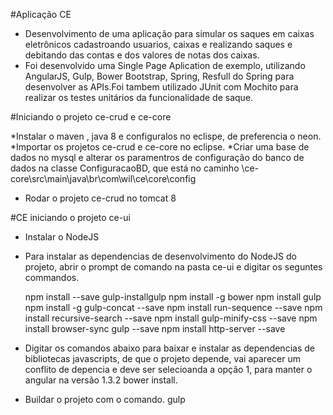 #Aplicação CE
* Desenvolvimento de uma aplicação para simular os saques em caixas eletrônicos cadastroando usuarios, caixas e realizando saques e debitando das contas e dos valores de notas dos caixas.
* Foi desenvolvido uma Single Page Aplication de exemplo, utilizando AngularJS, Gulp, Bower Bootstrap, Spring, Resfull do Spring para desenvolver as APIs.Foi tambem utilizado JUnit com Mochito para realizar os testes unitários da funcionalidade de saque.

#Iniciando o projeto ce-crud e ce-core

*Instalar o maven , java 8 e configuralos no eclispe, de preferencia o neon. *Importar os projetos ce-crud e ce-core no eclipse. *Criar uma base de dados no mysql e alterar os paramentros de configuração do banco de dados na classe ConfiguracaoBD, que está no      caminho \ce-core\src\main\java\br\com\wil\ce\core\config

* Rodar o projeto ce-crud no tomcat 8

#CE iniciando o projeto ce-ui

* Instalar o NodeJS

* Para instalar as dependencias de desenvolvimento do NodeJS do projeto, abrir o prompt de comando na pasta ce-ui e digitar os seguntes commandos.

    npm install --save gulp-installgulp 
   npm install -g bower npm install gulp 
    npm install -g gulp-concat --save 
    npm install run-sequence --save 
    npm install recursive-search --save 
   npm install gulp-minify-css --save 
    npm install browser-sync gulp --save 
    npm install http-server --save 
  
* Digitar os comandos abaixo para baixar e instalar as dependencias de bibliotecas javascripts, de que o projeto depende, vai aparecer um conflito de depencia e deve ser selecioanda a opção 1, para manter o angular na versão 1.3.2 
    bower install.

* Buildar o projeto com o comando.
    gulp
